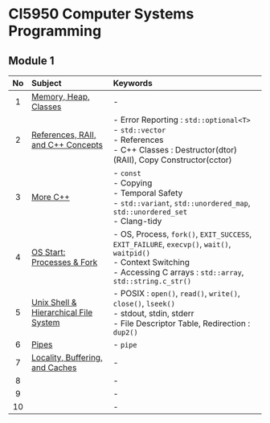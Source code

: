 # CI5950 Computer Systems Programming

## Module 1
|No|Subject|Keywords|
|:-:|:-|:-|
| 1|[Memory, Heap, Classes](notes/01.md)|- |
| 2|[References, RAII, and C++ Concepts](notes/02.md)|- Error Reporting : `std::optional<T>` <br>- `std::vector` <br> - References <br> - C++ Classes : Destructor(dtor) (RAII), Copy Constructor(cctor)|
| 3|[More C++](notes/03.md)|- `const` <br> - Copying <br> - Temporal Safety <br> - `std::variant`, `std::unordered_map`, `std::unordered_set` <br> - Clang-tidy|
| 4|[OS Start: Processes & Fork](notes/04.md)|- OS, Process, `fork()`, `EXIT_SUCCESS`, `EXIT_FAILURE`, `execvp()`, `wait()`, `waitpid()` <br> - Context Switching <br> - Accessing C arrays : `std::array`, `std::string.c_str()` |
| 5|[Unix Shell & Hierarchical File System](notes/05.md)|- POSIX : `open()`, `read()`, `write()`, `close()`, `lseek()` <br> - stdout, stdin, stderr <br> - File Descriptor Table, Redirection : `dup2()`|
| 6|[Pipes](notes/06.md)|- `pipe`|
| 7|[Locality, Buffering, and Caches](notes/07.md)|- |
| 8|[]()|- |
| 9|[]()|- |
|10|[]()|- |


